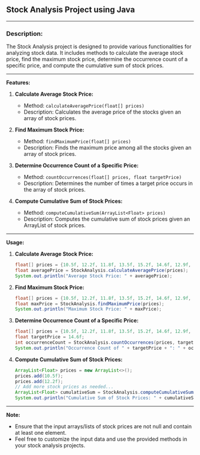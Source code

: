 ## Stock Analysis Project using Java

---

### Description:

The Stock Analysis project is designed to provide various functionalities for analyzing stock data. It includes methods to calculate the average stock price, find the maximum stock price, determine the occurrence count of a specific price, and compute the cumulative sum of stock prices.

---

**Features:**

1. **Calculate Average Stock Price:**
   - Method: `calculateAveragePrice(float[] prices)`
   - Description: Calculates the average price of the stocks given an array of stock prices.

2. **Find Maximum Stock Price:**
   - Method: `findMaximumPrice(float[] prices)`
   - Description: Finds the maximum price among all the stocks given an array of stock prices.

3. **Determine Occurrence Count of a Specific Price:**
   - Method: `countOccurrences(float[] prices, float targetPrice)`
   - Description: Determines the number of times a target price occurs in the array of stock prices.

4. **Compute Cumulative Sum of Stock Prices:**
   - Method: `computeCumulativeSum(ArrayList<Float> prices)`
   - Description: Computes the cumulative sum of stock prices given an ArrayList of stock prices.

---

**Usage:**

1. **Calculate Average Stock Price:**
   ```java
   float[] prices = {10.5f, 12.2f, 11.8f, 13.5f, 15.2f, 14.6f, 12.9f, 13.7f, 14.3f, 15.1f};
   float averagePrice = StockAnalysis.calculateAveragePrice(prices);
   System.out.println("Average Stock Price: " + averagePrice);
   ```

2. **Find Maximum Stock Price:**
   ```java
   float[] prices = {10.5f, 12.2f, 11.8f, 13.5f, 15.2f, 14.6f, 12.9f, 13.7f, 14.3f, 15.1f};
   float maxPrice = StockAnalysis.findMaximumPrice(prices);
   System.out.println("Maximum Stock Price: " + maxPrice);
   ```

3. **Determine Occurrence Count of a Specific Price:**
   ```java
   float[] prices = {10.5f, 12.2f, 11.8f, 13.5f, 15.2f, 14.6f, 12.9f, 13.7f, 14.3f, 15.1f};
   float targetPrice = 14.6f;
   int occurrenceCount = StockAnalysis.countOccurrences(prices, targetPrice);
   System.out.println("Occurrence Count of " + targetPrice + ": " + occurrenceCount);
   ```

4. **Compute Cumulative Sum of Stock Prices:**
   ```java
   ArrayList<Float> prices = new ArrayList<>();
   prices.add(10.5f);
   prices.add(12.2f);
   // Add more stock prices as needed...
   ArrayList<Float> cumulativeSum = StockAnalysis.computeCumulativeSum(prices);
   System.out.println("Cumulative Sum of Stock Prices: " + cumulativeSum);
   ```

---

**Note:**

- Ensure that the input arrays/lists of stock prices are not null and contain at least one element.
- Feel free to customize the input data and use the provided methods in your stock analysis projects.